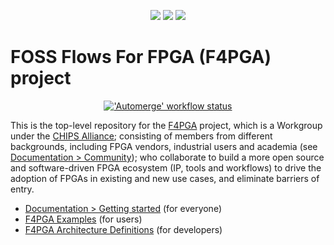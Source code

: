 <p align="center">
  <a title="Website" href="https://f4pga.org"><img src="https://img.shields.io/website?longCache=true&style=flat-square&label=f4pga.org&up_color=10cfc9&url=https%3A%2F%2Ff4pga.org%2Findex.html&labelColor=fff"></a><!--
  -->
  <a title="Documentation" href="https://f4pga.readthedocs.io"><img src="https://img.shields.io/website?longCache=true&style=flat-square&label=Documentation&up_color=1226aa&up_message=%E2%9E%9A&url=https%3A%2F%2Ff4pga.readthedocs.io%2Fen%2Flatest%2Findex.html&labelColor=fff"></a><!--
  -->
  <a title="Community" href="https://f4pga.readthedocs.io/en/latest/community.html#communication"><img src="https://img.shields.io/badge/Chat-IRC%20%7C%20Slack-white?longCache=true&style=flat-square&logo=Slack&logoColor=fff"></a><!--
  -->
</p>

# FOSS Flows For FPGA (F4PGA) project

<p align="center">
  <a title="'Automerge' workflow status" href="https://github.com/chipsalliance/f4pga/actions/workflows/Doc.yml"><img alt="'Automerge' workflow status" src="https://img.shields.io/github/workflow/status/chipsalliance/f4pga/Automerge/main?longCache=true&style=flat-square&label=Tests&logo=Github%20Actions&logoColor=fff"></a><!--
  -->
</p>

This is the top-level repository for the [F4PGA](https://f4pga.org/) project, which is a Workgroup under the [CHIPS Alliance](https://chipsalliance.org); consisting of members from different backgrounds, including FPGA vendors, industrial users and academia (see [Documentation > Community](https://f4pga.readthedocs.io/en/latest/community.html));
who collaborate to build a more open source and software-driven FPGA ecosystem (IP, tools and workflows) to drive the
adoption of FPGAs in existing and new use cases, and eliminate barriers of entry.

* [Documentation > Getting started](https://f4pga.readthedocs.io) (for everyone)
* [F4PGA Examples](https://f4pga-examples.readthedocs.io) (for users)
* [F4PGA Architecture Definitions](https://f4pga.readthedocs.io/projects/arch-defs) (for developers)
